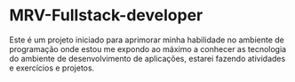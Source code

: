 ﻿# MRV-Fullstack-developer

Este é um projeto iniciado para aprimorar minha habilidade no ambiente de programação onde estou me expondo ao máximo a conhecer as tecnologia do ambiente de desenvolvimento de aplicações, estarei fazendo atividades e exercícios e projetos.
